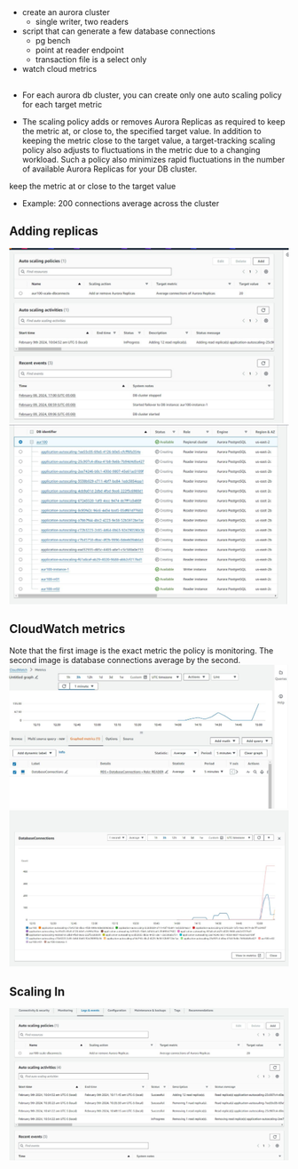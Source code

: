 ##
- create an aurora cluster
  - single writer, two readers
- script that can generate a few database connections
  - pg bench 
  - point at reader endpoint
  - transaction file is a select only
- watch cloud metrics

##

##


- For each aurora db cluster, you can create only one auto scaling policy for each target metric

- The scaling policy adds or removes Aurora Replicas as required to keep the metric at, or close to, the specified target value.
In addition to keeping the metric close to the target value, a target-tracking scaling policy also adjusts to
fluctuations in the metric due to a changing workload. Such a policy also minimizes rapid fluctuations in the number of
available Aurora Replicas for your DB cluster.

keep the metric at or close to the target value
- Example: 200 connections average across the cluster

## Adding replicas
![Optional Text](aur00.jpg)
![Optional Text](aur01.jpg)

## CloudWatch metrics
Note that the first image is the exact metric the policy is monitoring. The second image is database connections average by the second.
![Optional Text](aur03.jpg)
![Optional Text](aur04.jpg)

## Scaling In
![Optional Text](aur07.jpg)





